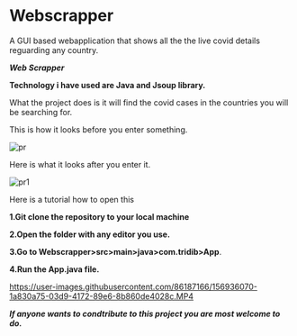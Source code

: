 # Webscrapper
A GUI based webapplication that shows all the the live covid details reguarding any country.


***Web Scrapper*** 

**Technology i have used are Java and Jsoup library.**

What the project does is it will find the covid 
cases in the countries you will be searching for.



This is how it looks before you enter something.

![pr](https://user-images.githubusercontent.com/86187166/156936044-b5156174-3716-4939-8dae-675e30e36270.PNG)

Here is what it looks after you enter it.

![pr1](https://user-images.githubusercontent.com/86187166/156936063-cd635554-eb12-492a-ac1a-65886495732e.PNG)

Here is a tutorial how to open this

**1.Git clone the repository to your local machine**

**2.Open the folder with any editor you use.**

**3.Go to Webscrapper>src>main>java>com.tridib>App**.

**4.Run the App.java file.**










https://user-images.githubusercontent.com/86187166/156936070-1a830a75-03d9-4172-89e6-8b860de4028c.MP4



_**If anyone wants to condtribute to this project you
are most welcome to do.**_
